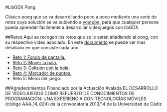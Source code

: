 #LibGDX Pong

Clásico pong que se va desarrollando poco a poco mediante una serie de retos cuya solución se va subiendo a [youtube](http://www.youtube.com/playlist?list=PLHRkSlJf3kRi0R142Wy9O430ncrHaUoPP), para que cualquier persona pueda aprender fácilmente a desarrollar videojuegos con libGDX.

##Retos
Aqui se recogen los retos que se le están añadiendo al pong, con su respectivo video asociado. En este [documento](https://docs.google.com/document/d/1jmSRqljnnv4S2Xy30GtOSNijQztVTG7ts30G6z4qGOU/edit?usp=sharing) se puede ver mas detallado en que consiste cada uno.

  * [Reto 1: Fondo de pantalla.](https://github.com/javosuher/LibGDX_Pong/commit/b7067f376392aef82f7dca3e8c0e05db936e3fa7)
  * [Reto 2: Mover la pala.](https://github.com/javosuher/LibGDX_Pong/commit/28c73bb1bd871579146e163940ab700e03a6502d)
  * [Reto 3: Colisión con la bola.](https://github.com/javosuher/LibGDX_Pong/commit/6239f4ed1b7089fdfd6edefd2e757e978a0acfb8)
  * [Reto 4: Marcador de puntos.](https://github.com/javosuher/LibGDX_Pong/commit/aa3e8e0e653a48bb8ce5e811e879633facc12eb5)
  * Reto 5: Menú del juego.

##Agradecimientos
Financiado por la Actuación Avalada EL DESARROLLO DE VIDEOJUEGOS COMO REFUERZO DE CONOCIMIENTOS DE  PROGRAMACIÓN: UNA EXPERIENCIA CON TECNOLOGÍAS MÓVILES (código AAA_14_024) de la convocatoria 2013/14 de la Universidad de Cádiz
